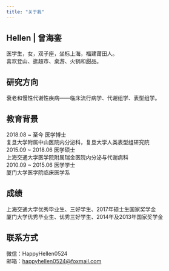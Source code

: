 ```yaml
---
title: "关于我"
---
```


## Hellen | 曾海銮

医学生，女，双子座，坐标上海，福建莆田人。<br/>
喜欢登山、逛超市、桌游、火锅和甜品。

## 研究方向

衰老和慢性代谢性疾病——临床流行病学、代谢组学、表型组学。

## 教育背景

2018.08 ~ 至今  医学博士<br/>
复旦大学附属中山医院内分泌科，复旦大学人类表型组研究院 <br/>
2015.09 ~ 2018.06  医学硕士<br/>
上海交通大学医学院附属瑞金医院内分泌与代谢病科 <br/>
2010.09 ~ 2015.06  医学学士<br/>
厦门大学医学院临床医学系 

## 成绩

上海交通大学优秀毕业生、三好学生、2017年硕士生国家奖学金<br/>
厦门大学优秀毕业生、优秀三好学生、2014年及2013年国家奖学金

## 联系方式

微信：HappyHellen0524<br/>
邮箱：happyhellen0524@foxmail.com

